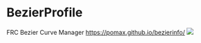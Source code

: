 # BezierProfile
FRC Bezier Curve Manager
https://pomax.github.io/bezierinfo/
[![](https://jitpack.io/v/JCTKO/BezierProfile.svg)](https://jitpack.io/#JCTKO/BezierProfile)